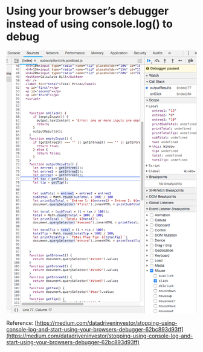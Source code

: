 # Using your browser’s debugger instead of using console.log\(\) to debug

![](../.gitbook/assets/image%20%2872%29%20%281%29.png)

Reference: [https://medium.com/datadriveninvestor/stopping-using-console-log-and-start-using-your-browsers-debugger-62bc893d93ff](https://medium.com/datadriveninvestor/stopping-using-console-log-and-start-using-your-browsers-debugger-62bc893d93ff)

